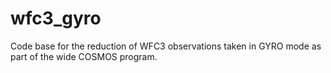 # wfc3_gyro
Code base for the reduction of WFC3 observations taken in GYRO mode as part of the wide COSMOS program.
